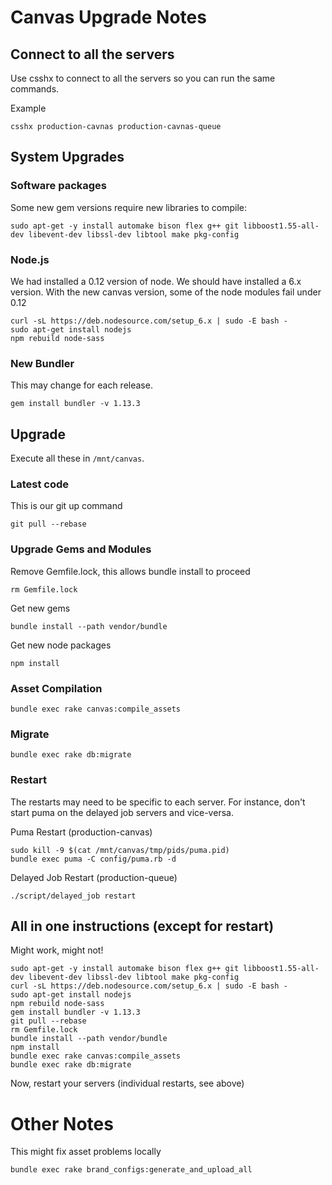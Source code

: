 # Canvas Upgrade Notes

## Connect to all the servers

Use csshx to connect to all the servers so you can run the same commands.

Example

`csshx production-cavnas production-cavnas-queue`

## System Upgrades

### Software packages

Some new gem versions require new libraries to compile:

`sudo apt-get -y install automake bison flex g++ git libboost1.55-all-dev libevent-dev libssl-dev libtool make pkg-config`

### Node.js

We had installed a 0.12 version of node.  We should have installed a 6.x version.
With the new canvas version, some of the node modules fail under 0.12

```
curl -sL https://deb.nodesource.com/setup_6.x | sudo -E bash -
sudo apt-get install nodejs
npm rebuild node-sass
```

### New Bundler

This may change for each release.

`gem install bundler -v 1.13.3`

## Upgrade

Execute all these in `/mnt/canvas`.

### Latest code

This is our git up command

`git pull --rebase`

### Upgrade Gems and Modules

Remove Gemfile.lock, this allows bundle install to proceed

`rm Gemfile.lock`

Get new gems

`bundle install --path vendor/bundle`

Get new node packages

`npm install`

### Asset Compilation

`bundle exec rake canvas:compile_assets`

### Migrate

`bundle exec rake db:migrate`

### Restart

The restarts may need to be specific to each server.  For instance, don't start
puma on the delayed job servers and vice-versa.

Puma Restart (production-canvas)

```
sudo kill -9 $(cat /mnt/canvas/tmp/pids/puma.pid)
bundle exec puma -C config/puma.rb -d
```

Delayed Job Restart (production-queue)

`./script/delayed_job restart`

## All in one instructions (except for restart)

Might work, might not!

```
sudo apt-get -y install automake bison flex g++ git libboost1.55-all-dev libevent-dev libssl-dev libtool make pkg-config
curl -sL https://deb.nodesource.com/setup_6.x | sudo -E bash -
sudo apt-get install nodejs
npm rebuild node-sass
gem install bundler -v 1.13.3
git pull --rebase
rm Gemfile.lock
bundle install --path vendor/bundle
npm install
bundle exec rake canvas:compile_assets
bundle exec rake db:migrate
```

Now, restart your servers (individual restarts, see above)

# Other Notes

This might fix asset problems locally

```
bundle exec rake brand_configs:generate_and_upload_all
```
